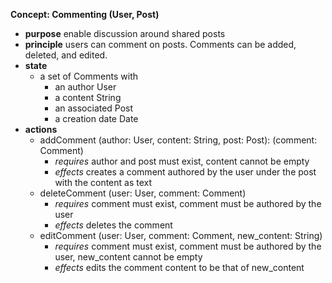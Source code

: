 **Concept: Commenting (User, Post)**
* **purpose** enable discussion around shared posts
* **principle** users can comment on posts. Comments can be added, deleted, and edited.
* **state** 
    * a set of Comments with
        * an author User
        * a content String
        * an associated Post
        * a creation date Date
* **actions** 
    * addComment (author: User, content: String, post: Post): (comment: Comment) 
        * *requires* author and post must exist, content cannot be empty
        * *effects* creates a comment authored by the user under the post with the content as text
    * deleteComment (user: User, comment: Comment)
        * *requires* comment must exist, comment must be authored by the user
        * *effects* deletes the comment
    * editComment (user: User, comment: Comment, new_content: String) 
        * *requires* comment must exist, comment must be authored by the user, new_content cannot be empty
        * *effects* edits the comment content to be that of new_content